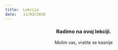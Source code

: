 ```yaml
---
title:  Lekcija
date:   11/03/2018
---
```


### <center>Radimo na ovoj lekciji.</center>
<center>Molim vas, vratite se kasnije</center>